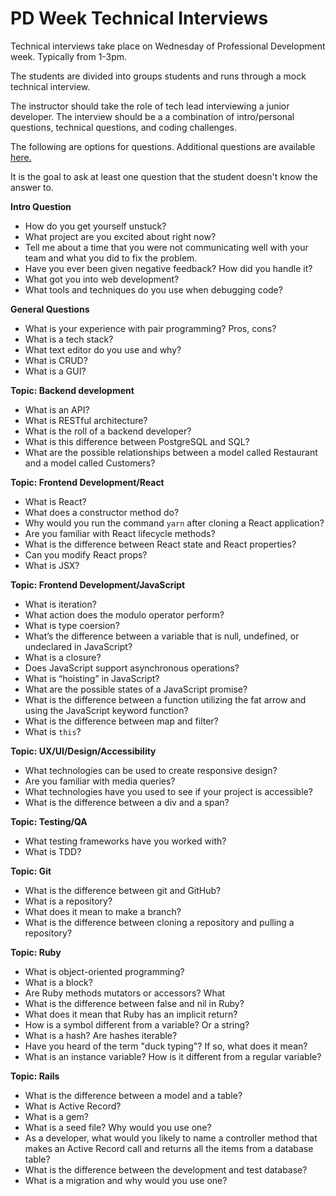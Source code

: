 # PD Week Technical Interviews
Technical interviews take place on Wednesday of Professional Development week. Typically from 1-3pm.

The students are divided into groups  students and runs through a mock technical interview.

The instructor should take the role of tech lead interviewing a junior developer. The interview should be a a combination of intro/personal questions, technical questions, and coding challenges.

The following are options for questions. Additional questions are available [ here. ](https://docs.google.com/document/d/17ufjuBht0eiyvXWDiNWaTo3nsmLov6eZRI6UAT5d_qk/edit)

It is the goal to ask at least one question that the student doesn't know the answer to.

**Intro Question**
- How do you get yourself unstuck?
- What project are you excited about right now?
- Tell me about a time that you were not communicating well with your team and what you did to fix the problem.
- Have you ever been given negative feedback? How did you handle it?
- What got you into web development?
- What tools and techniques do you use when debugging code?



**General Questions**
- What is your experience with pair programming? Pros, cons?
- What is a tech stack?
- What text editor do you use and why?
- What is CRUD?
- What is a GUI?


**Topic: Backend development**
- What is an API?
- What is RESTful architecture?
- What is the roll of a backend developer?
- What is this difference between PostgreSQL and SQL?
- What are the possible relationships between a model called Restaurant and a model called Customers?



**Topic: Frontend Development/React**
- What is React?
- What does a constructor method do?
- Why would you run the command `yarn` after cloning a React application?
- Are you familiar with React lifecycle methods?
- What is the difference between React state and React properties?
- Can you modify React props?
- What is JSX?



**Topic: Frontend Development/JavaScript**
- What is iteration?
- What action does the modulo operator perform?
- What is type coersion?
- What’s the difference between a variable that is null, undefined, or undeclared in JavaScript?
- What is a closure?
- Does JavaScript support asynchronous operations?
- What is “hoisting” in JavaScript?
- What are the possible states of a JavaScript promise?
- What is the difference between a function utilizing the fat arrow and using the JavaScript keyword function?
- What is the difference between map and filter?
- What is `this`?



**Topic: UX/UI/Design/Accessibility**
- What technologies can be used to create responsive design?
- Are you familiar with media queries?
- What technologies have you used to see if your project is accessible?
- What is the difference between a div and a span?



**Topic: Testing/QA**
- What testing frameworks have you worked with?
- What is TDD?



**Topic: Git**
- What is the difference between git and GitHub?
- What is a repository?
- What does it mean to make a branch?
- What is the difference between cloning a repository and pulling a repository?



**Topic: Ruby**
- What is object-oriented programming?
- What is a block?
- Are Ruby methods mutators or accessors? What
- What is the difference between false and nil in Ruby?
- What does it mean that Ruby has an implicit return?
- How is a symbol different from a variable? Or a string?
- What is a hash? Are hashes iterable?
- Have you heard of the term "duck typing"? If so, what does it mean?
- What is an instance variable? How is it different from a regular variable?



**Topic: Rails**
- What is the difference between a model and a table?
- What is Active Record?
- What is a gem?
- What is a seed file? Why would you use one?
- As a developer, what would you likely to name a controller method that makes an Active Record call and returns all the items from a database table?
- What is the difference between the development and test database?
- What is a migration and why would you use one?
